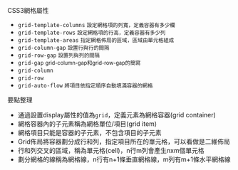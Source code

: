 CSS3網格屬性
- `grid-template-columns` <small>設定網格項的列寬，定義容器有多少欄</small>
- `grid-template-rows` <small>設定網格項的行高，定義容器有多少列</small>
- `grid-template-areas` <small>指定網格佈局的區域，區域由單元格組成</small>
- `grid-column-gap` <small>設置行與行的間隔</small>
- `grid-row-gap` <small>設置列與列的間隔</small>
- `grid-gap` <small>grid-column-gap和grid-row-gap的簡寫</small>
- `grid-column`
- `grid-row`
- `grid-auto-flow` <small>將項目依指定順序自動填滿容器的網格</small>

要點整理
- 通過設置display屬性的值為`grid`，定義元素為網格容器(grid container)
- 網格容器內的子元素稱為網格單位/項目(grid item)
- 網格項目只能是容器的子元素，不包含項目的子元素
- Grid佈局將容器劃分成行和列，指定項目所在的單元格，可以看做是二維佈局
- 行和列交叉的區域，稱為單元格(cell)，n行m列會產生nxm個單元格
- 劃分網格的線稱為網格線，n行有n+1條垂直網格線，m列有m+1條水平網格線